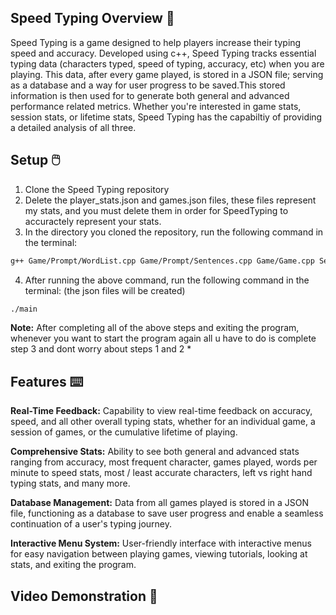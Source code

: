 ## Speed Typing Overview 🚄

Speed Typing is a game designed to help players increase their typing speed and accuracy. Developed using c++, Speed Typing tracks essential typing data (characters typed, speed of typing, accuracy, etc) when you are playing. This data, after every game played, is stored in a JSON file; serving as a database and a way for user progress to be saved.This stored information is then used for to generate both general and advanced performance related metrics. Whether you're interested in game stats, session stats, or lifetime stats, Speed Typing has the capabiltiy of providing a detailed analysis of all three.

## Setup 🖱️

1. Clone the Speed Typing repository
2. Delete the player_stats.json and games.json files, these files represent my stats, and you must delete them in order for SpeedTyping to accuractely represent your stats.  
3. In the directory you cloned the repository, run the following command in the terminal: 

```bash
g++ Game/Prompt/WordList.cpp Game/Prompt/Sentences.cpp Game/Game.cpp Session/Session.cpp SpeedTyping.cpp Database/Database.cpp Database/DataReader/DataReader.cpp Database/DataWriter/DataWriter.cpp main.cpp -o main
```

4. After running the above command, run the following command in the terminal: (the json files will be created)

```bash
./main
```

**Note:** After completing all of the above steps and exiting the program, whenever you want to start the program again all u have to do is complete step 3 and dont worry about steps 1 and 2 \*

## Features ⌨️

**Real-Time Feedback:** Capability to view real-time feedback on accuracy, speed, and all other overall typing stats, whether for an individual game, a session of games, or the cumulative lifetime of playing.

**Comprehensive Stats:** Ability to see both general and advanced stats ranging from accuracy, most frequent character, games played, words per minute to speed stats, most / least accurate characters, left vs right hand typing stats, and many more.

**Database Management:** Data from all games played is stored in a JSON file, functioning as a database to save user progress and enable a seamless continuation of a user's typing journey.

**Interactive Menu System:** User-friendly interface with interactive menus for easy navigation between playing games, viewing tutorials, looking at stats, and exiting the program.

## Video Demonstration 📼
